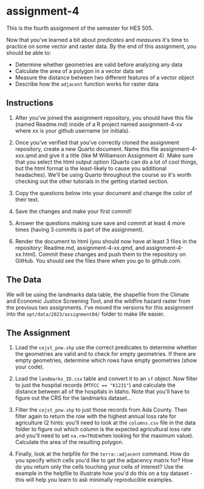# assignment-4
This is the fourth assignment of the semester for HES 505.

Now that you've learned a bit about _predicates_ and _measures_ it's time to practice on some vector and raster data.
By the end of this assignment, you should be able to:

* Determine whether geometries are valid before analyzing any data
* Calculate the area of a polygon in a vector data set
* Measure the distance between two different features of a vector object
* Describe how the `adjacent` function works for raster data

## Instructions

1. After you've joined the assignment repository, you should have this file (named Readme.md) inside of a R project named assignment-4-xx where xx is your github username (or initials).

2. Once you've verified that you've correctly cloned the assignment repository, create a new Quarto document. Name this file assignment-4-xxx.qmd and give it a title (like M Williamson Assignment 4). Make sure that you select the html output option (Quarto can do a lot of cool things, but the html format is the least-likely to cause you additional headaches). We'll be using Quarto throughout the course so it's worth checking out the other tutorials in the getting started section.

3. Copy the questions below into your document and change the color of their text.

4. Save the changes and make your first commit!

5. Answer the questions making sure save and commit at least 4 more times (having 3 commits is part of the assignment).

6. Render the document to html (you should now have at least 3 files in the repository: Readme.md, assignment-4-xx.qmd, and assignment-4-xx.html). Commit these changes and push them to the repository on GitHub. You should see the files there when you go to github.com.

## The Data

We will be using the landmarks data table, the shapefile from the Climate and Economic Justice Screening Tool, and the wildfire hazard raster from the previous two assignments. I've moved the versions for this assignment into the `opt/data/2023/assignment04/` folder to make life easier. 

## The Assignment

1. Load the `cejst_pnw.shp` use the correct predicates to determine whether the geometries are valid and to check for empty geometries. If there are empty geometries, determine which rows have empty geometries (show your code).

2. Load the `landmarks_ID.csv` table and convert it to an `sf` object. Now filter to just the hospital records (`MTFCC == "K1231"`) and calculate the distance between all of the hospitals in Idaho. Note that you'll have to figure out the CRS for the landmarks dataset...

3. Filter the `cejst_pnw.shp` to just those records from Ada County. Then filter again to return the row with the highest annual loss rate for agriculture (2 hints: you'll need to look at the `columns.csv` file in the data folder to figure out which column is the expected agricultural loss rate and you'll need to set `na.rm=TRUE`when looking for the maximum value). Calculate the area of the resulting polygon.

4. Finally, look at the helpfile for the `terra::adjacent` command. How do you specify which cells you'd like to get the adjacency matrix for? How do you return only the cells touching your cells of interest? Use the example in the helpfile to illustrate how you'd do this on a toy dataset - this will help you learn to ask minimally reproducible examples.

